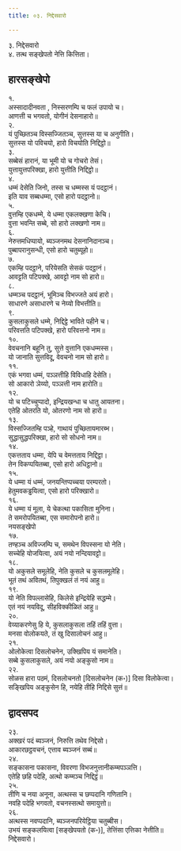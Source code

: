 ```yaml
---
title: ०३. निद्देसवारो

---
```

३. निद्देसवारो  
४. तत्थ सङ्खेपतो नेत्ति कित्तिता।  


## हारसङ्खेपो

१.  
अस्सादादीनवता , निस्सरणम्पि च फलं उपायो च।  
आणत्ती च भगवतो, योगीनं देसनाहारो॥  
२.  
यं पुच्छितञ्‍च विस्सज्‍जितञ्‍च, सुत्तस्स या च अनुगीति।  
सुत्तस्स यो पविचयो, हारो विचयोति निद्दिट्ठो॥  
३.  
सब्बेसं हारानं, या भूमी यो च गोचरो तेसं।  
युत्तायुत्तपरिक्खा, हारो युत्तीति निद्दिट्ठो॥  
४.  
धम्मं देसेति जिनो, तस्स च धम्मस्स यं पदट्ठानं।  
इति याव सब्बधम्मा, एसो हारो पदट्ठानो॥  
५.  
वुत्तम्हि एकधम्मे, ये धम्मा एकलक्खणा केचि।  
वुत्ता भवन्ति सब्बे, सो हारो लक्खणो नाम॥  
६.  
नेरुत्तमधिप्पायो, ब्यञ्‍जनमथ देसनानिदानञ्‍च।  
पुब्बापरानुसन्धी, एसो हारो चतुब्यूहो॥  
७.  
एकम्हि पदट्ठाने, परियेसति सेसकं पदट्ठानं।  
आवट्टति पटिपक्खे, आवट्टो नाम सो हारो॥  
८.  
धम्मञ्‍च पदट्ठानं, भूमिञ्‍च विभज्‍जते अयं हारो।  
साधारणे असाधारणे च नेय्यो विभत्तीति॥  
९.  
कुसलाकुसले धम्मे, निद्दिट्ठे भाविते पहीने च।  
परिवत्तति पटिपक्खे, हारो परिवत्तनो नाम॥  
१०.  
वेवचनानि बहूनि तु, सुत्ते वुत्तानि एकधम्मस्स।  
यो जानाति सुत्तविदू, वेवचनो नाम सो हारो॥  
११.  
एकं भगवा धम्मं, पञ्‍ञत्तीहि विविधाहि देसेति।  
सो आकारो ञेय्यो, पञ्‍ञत्ती नाम हारोति॥  
१२.  
यो च पटिच्‍चुप्पादो, इन्द्रियखन्धा च धातु आयतना।  
एतेहि ओतरति यो, ओतरणो नाम सो हारो॥  
१३.  
विस्सज्‍जितम्हि पञ्हे, गाथायं पुच्छितायमारब्भ।  
सुद्धासुद्धपरिक्खा, हारो सो सोधनो नाम॥  
१४.  
एकत्तताय धम्मा, येपि च वेमत्तताय निद्दिट्ठा।  
तेन विकप्पयितब्बा, एसो हारो अधिट्ठानो॥  
१५.  
ये धम्मा यं धम्मं, जनयन्तिप्पच्‍चया परम्परतो।  
हेतुमवकड्ढयित्वा, एसो हारो परिक्खारो॥  
१६.  
ये धम्मा यं मूला, ये चेकत्था पकासिता मुनिना।  
ते समरोपयितब्बा, एस समारोपनो हारो॥  
नयसङ्खेपो  
१७.  
तण्हञ्‍च अविज्‍जम्पि च, समथेन विपस्सना यो नेति।  
सच्‍चेहि योजयित्वा, अयं नयो नन्दियावट्टो॥  
१८.  
यो अकुसले समूलेहि, नेति कुसले च कुसलमूलेहि।  
भूतं तथं अवितथं, तिपुक्खलं तं नयं आहु॥  
१९.  
यो नेति विपल्‍लासेहि, किलेसे इन्द्रियेहि सद्धम्मे।  
एतं नयं नयविदू, सीहविक्‍कीळितं आहु॥  
२०.  
वेय्याकरणेसु हि ये, कुसलाकुसला तहिं तहिं वुत्ता।  
मनसा वोलोकयते, तं खु दिसालोचनं आहु॥  
२१.  
ओलोकेत्वा दिसलोचनेन, उक्खिपिय यं समानेति।  
सब्बे कुसलाकुसले, अयं नयो अङ्कुसो नाम॥  
२२.  
सोळस हारा पठमं, दिसलोचनतो [दिसलोचनेन (क॰)] दिसा विलोकेत्वा।  
सङ्खिपिय अङ्कुसेन हि, नयेहि तीहि निद्दिसे सुत्तं॥  


## द्वादसपद

२३.  
अक्खरं पदं ब्यञ्‍जनं, निरुत्ति तथेव निद्देसो।  
आकारछट्ठवचनं, एत्ताव ब्यञ्‍जनं सब्बं॥  
२४.  
सङ्कासना पकासना, विवरणा विभजनुत्तानीकम्मपञ्‍ञत्ति।  
एतेहि छहि पदेहि, अत्थो कम्मञ्‍च निद्दिट्ठं॥  
२५.  
तीणि च नया अनूना, अत्थस्स च छप्पदानि गणितानि।  
नवहि पदेहि भगवतो, वचनस्सत्थो समायुत्तो॥  
२६.  
अत्थस्स नवप्पदानि, ब्यञ्‍जनपरियेट्ठिया चतुब्बीस।  
उभयं सङ्कलयित्वा [सङ्खेपयतो (क॰)], तेत्तिंसा एत्तिका नेत्तीति॥  
निद्देसवारो।  